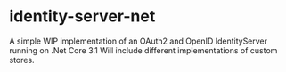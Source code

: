 # identity-server-net

A simple WIP implementation of an OAuth2 and OpenID IdentityServer running on .Net Core 3.1
Will include different implementations of custom stores.
